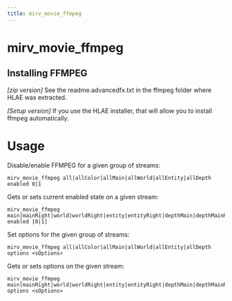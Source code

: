 ```yaml
---
title: mirv_movie_ffmpeg
---
```


# mirv_movie_ffmpeg

## Installing FFMPEG

_[zip version]_ See the readme.advancedfx.txt in the ffmpeg folder where HLAE was extracted.

_[Setup version]_ If you use the HLAE installer, that will allow you to install ffmpeg automatically.

# Usage

Disable/enable FFMPEG for a given group of streams:
```
mirv_movie_ffmpeg all|allColor|allMain|allWorld|allEntity|allDepth enabled 0|1
```

Gets or sets current enabled state on a given stream:
```
mirv_movie_ffmpeg main|mainRight|world|worldRight|entity|entityRight|depthMain|depthMainRight|depthWorld|depthWorldRight|hudColor|hudAlpha|debug enabled [0|1]
```

Set options for the given group of streams:
```
mirv_movie_ffmpeg all|allColor|allMain|allWorld|allEntity|allDepth options <sOptions>
```

Gets or sets options on the given stream:
```
mirv_movie_ffmpeg main|mainRight|world|worldRight|entity|entityRight|depthMain|depthMainRight|depthWorld|depthWorldRight|hudColor|hudAlpha|debug options <sOptions>
```